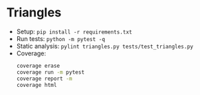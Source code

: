 # Triangles

- Setup: `pip install -r requirements.txt`
- Run tests: `python -m pytest -q`
- Static analysis: `pylint triangles.py tests/test_triangles.py`
- Coverage:
    ```bash
    coverage erase
    coverage run -m pytest
    coverage report -m
    coverage html
    ```
